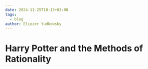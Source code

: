 ```yaml
---
date: 2024-11-25T18:13+03:00
tags:
  - blog
author: Eliezer Yudkowsky
---
```


# Harry Potter and the Methods of Rationality

